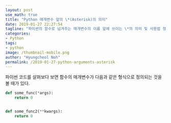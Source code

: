 ```yaml
---
layout: post
use_math: true
title: "Python 매개변수 앞의 \*(Asterisk)의 의미"
date: 2019-01-27 22:27:54
tagline: "파이썬의 함수로 넘겨주는 매개변수의 이름 앞에 쓰이는 \*의 의미 및 사용법 정리"
categories:
- Python
tags:
- python
image: /thumbnail-mobile.png
author: "Hyungcheol Noh"
permalink: /2019-01-27-python-arguments-asterisk
---
```


파이썬 코드를 살펴보다 보면 함수의 매개변수가 다음과 같은 형식으로 정의되는 것을 볼 때가 있다.

```python
def some_func(*args):
    return 0


def some_func2(**kwargs):
    return 0


```

## 
